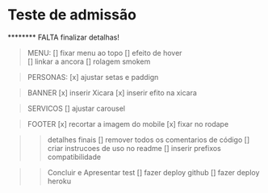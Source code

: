 # Teste de admissão

********   FALTA finalizar detalhas!
> MENU: 
   [] fixar menu ao topo
   [] efeito de hover  
   [] linkar a ancora
   [] rolagem smokem

> PERSONAS: 
   [x] ajustar setas e paddign
   
> BANNER
   [x] inserir Xicara
   [x] inserir efito na xicara 

> SERVICOS
   [] ajustar carousel

> FOOTER 
   [x] recortar a imagem do mobile
   [x] fixar no rodape


>> detalhes finais 
   [] remover todos os comentarios de código
   [] criar instrucoes de uso no readme
   [] inserir prefixos compatibilidade

>> Concluir e Apresentar test
   [] fazer deploy github
   [] fazer deploy heroku

